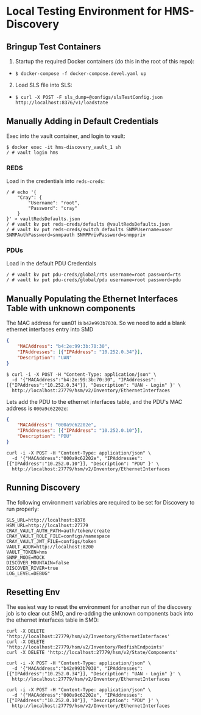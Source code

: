 # Local Testing Environment for HMS-Discovery

## Bringup Test Containers
1. Startup the required Docker containers (do this in the root of this repo):
  - `$ docker-compose -f docker-compose.devel.yaml up`
2. Load SLS file into SLS:
  - `$ curl -X POST -F sls_dump=@configs/slsTestConfig.json http://localhost:8376/v1/loadstate`

## Manually Adding in Default Credentials
Exec into the vault container, and login to vault:
```
$ docker exec -it hms-discovery_vault_1 sh
/ # vault login hms
```
### REDS
Load in the credentials into `reds-creds`:
```
/ # echo '{
    "Cray": {
        "Username": "root",
        "Password": "cray"
    }
}' > vaultRedsDefaults.json
/ # vault kv put reds-creds/defaults @vaultRedsDefaults.json
/ # vault kv put reds-creds/switch_defaults SNMPUsername=user SNMPAuthPassword=snmpauth SNMPPrivPassword=snmppriv
```
### PDUs
Load in the default PDU Credentials
```
/ # vault kv put pdu-creds/global/rts username=root password=rts
/ # vault kv put pdu-creds/global/pdu username=root password=pdu
```

## Manually Populating the Ethernet Interfaces Table with unknown components
The MAC address for uan01 is `b42e993b7030`. So we need to add a blank ethernet interfaces entry into SMD
```json
{
    "MACAddress": "b4:2e:99:3b:70:30",
    "IPAddresses": [{"IPAddress": "10.252.0.34"}],
    "Description": "UAN"
}
```

```
$ curl -i -X POST -H "Content-Type: application/json" \
  -d '{"MACAddress":"b4:2e:99:3b:70:30", "IPAddresses":[{"IPAddress":"10.252.0.34"}], "Description": "UAN - Login" }' \
  http://localhost:27779/hsm/v2/Inventory/EthernetInterfaces
```

Lets add the PDU to the ethernet interfaces table, and the PDU's MAC address is `000a9c62202e`:
```json
{
    "MACAddress": "000a9c62202e",
    "IPAddresses": [{"IPAddress": "10.252.0.10"}],
    "Description": "PDU"
}
```

```
curl -i -X POST -H "Content-Type: application/json" \
  -d '{"MACAddress":"000a9c62202e", "IPAddresses":[{"IPAddress":"10.252.0.10"}], "Description": "PDU" }' \
  http://localhost:27779/hsm/v2/Inventory/EthernetInterfaces
```

## Running Discovery
The following environment variables are required to be set for Discovery to run properly:
```
SLS_URL=http://localhost:8376
HSM_URL=http://localhost:27779
CRAY_VAULT_AUTH_PATH=auth/token/create
CRAY_VAULT_ROLE_FILE=configs/namespace
CRAY_VAULT_JWT_FILE=configs/token
VAULT_ADDR=http://localhost:8200
VAULT_TOKEN=hms
SNMP_MODE=MOCK
DISCOVER_MOUNTAIN=false
DISCOVER_RIVER=true
LOG_LEVEL=DEBUG"
```

## Resetting Env
The easiest way to reset the environment for another run of the discovery job is to clear out SMD, and re-adding the unknown components back into the ethernet interfaces table in SMD:
``` 
curl -X DELETE 'http://localhost:27779/hsm/v2/Inventory/EthernetInterfaces'
curl -X DELETE 'http://localhost:27779/hsm/v2/Inventory/RedfishEndpoints'
curl -X DELETE 'http://localhost:27779/hsm/v2/State/Components'

curl -i -X POST -H "Content-Type: application/json" \
  -d '{"MACAddress":"b42e993b7030", "IPAddresses":[{"IPAddress":"10.252.0.34"}], "Description": "UAN - Login" }' \
  http://localhost:27779/hsm/v2/Inventory/EthernetInterfaces

curl -i -X POST -H "Content-Type: application/json" \
  -d '{"MACAddress":"000a9c62202e", "IPAddresses":[{"IPAddress":"10.252.0.10"}], "Description": "PDU" }' \
  http://localhost:27779/hsm/v2/Inventory/EthernetInterfaces
```